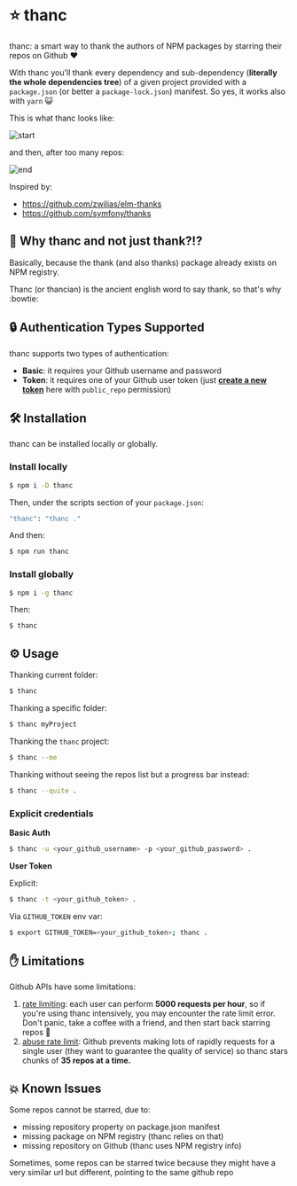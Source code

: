 # ⭐  thanc
thanc: a smart way to thank the authors of NPM packages by starring their repos on Github :heart:

With thanc you'll thank every dependency and sub-dependency (**literally the whole dependencies tree**) of a given project provided with a `package.json` (or better a `package-lock.json`) manifest.
So yes, it works also with `yarn` 😺

This is what thanc looks like:

![start](https://github.com/wilk/thanc/raw/master/start.png "start")

and then, after too many repos:

![end](https://github.com/wilk/thanc/raw/master/end.png "end")

Inspired by:

- https://github.com/zwilias/elm-thanks
- https://github.com/symfony/thanks

## 🤔  Why thanc and not just thank?!?
Basically, because the thank (and also thanks) package already exists on NPM registry.

Thanc (or thancian) is the ancient english word to say thank, so that's why :bowtie:

## 🔒  Authentication Types Supported
thanc supports two types of authentication:

- **Basic**: it requires your Github username and password
- **Token**: it requires one of your Github user token (just **[create a new token](https://github.com/settings/tokens/new)** here with `public_repo` permission)

## 🛠  Installation
thanc can be installed locally or globally.
 
### Install locally
```bash
$ npm i -D thanc
```

Then, under the scripts section of your `package.json`:
```bash
"thanc": "thanc ."
```

And then:
```bash
$ npm run thanc
```

### Install globally
```bash
$ npm i -g thanc
```

Then:
```bash
$ thanc
```

## ⚙  Usage
Thanking current folder:

```bash
$ thanc
```

Thanking a specific folder:

```bash
$ thanc myProject
```

Thanking the `thanc` project:

```bash
$ thanc --me
```

Thanking without seeing the repos list but a progress bar instead:

```bash
$ thanc --quite .
```

### Explicit credentials

**Basic Auth**
```bash
$ thanc -u <your_github_username> -p <your_github_password> .
```

**User Token**

Explicit:
```bash
$ thanc -t <your_github_token> .
```

Via `GITHUB_TOKEN` env var:
```bash
$ export GITHUB_TOKEN=<your_github_token>; thanc .
```

## ✋  Limitations
Github APIs have some limitations:

1. [rate limiting](https://developer.github.com/v3/#rate-limiting): each user can perform **5000 requests per hour**, so if you're using thanc intensively, you may encounter the rate limit error. Don't panic, take a coffee with a friend, and then start back starring repos :muscle:
2. [abuse rate limit](https://developer.github.com/v3/#abuse-rate-limits): Github prevents making lots of rapidly requests for a single user (they want to guarantee the quality of service) so thanc stars chunks of **35 repos at a time.**

## 💥  Known Issues
Some repos cannot be starred, due to:

- missing repository property on package.json manifest
- missing package on NPM registry (thanc relies on that)
- missing repository on Github (thanc uses NPM registry info)

Sometimes, some repos can be starred twice because they might have a very similar url but different, pointing to the same github repo